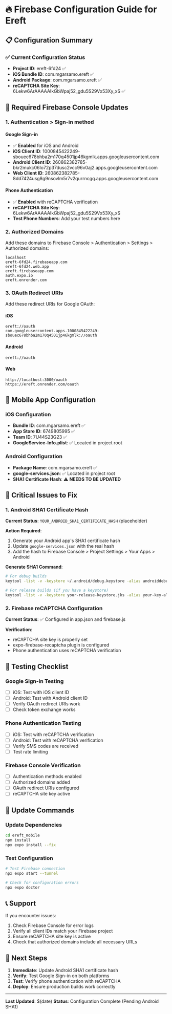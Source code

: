 # 🔥 Firebase Configuration Guide for Ereft

## 📋 Configuration Summary

### ✅ Current Configuration Status
- **Project ID**: ereft-6fd24 ✅
- **iOS Bundle ID**: com.mgarsamo.ereft ✅
- **Android Package**: com.mgarsamo.ereft ✅
- **reCAPTCHA Site Key**: 6Lekw6ArAAAAAIkGbWpaj52_gdu5S29Vx53Xy_xS ✅

## 🔧 Required Firebase Console Updates

### 1. Authentication > Sign-in method

#### Google Sign-in
- ✅ **Enabled** for iOS and Android
- **iOS Client ID**: 1000845422249-sbouec678bhba2m170q4501jp46kgmlk.apps.googleusercontent.com
- **Android Client ID**: 260862382785-bkr2mukc06lo72p37dusc2vcc96v0aj2.apps.googleusercontent.com
- **Web Client ID**: 260862382785-8dd7424usg8g9nsovlm5r7v2qurrncgq.apps.googleusercontent.com

#### Phone Authentication
- ✅ **Enabled** with reCAPTCHA verification
- **reCAPTCHA Site Key**: 6Lekw6ArAAAAAIkGbWpaj52_gdu5S29Vx53Xy_xS
- **Test Phone Numbers**: Add your test numbers here

### 2. Authorized Domains
Add these domains to Firebase Console > Authentication > Settings > Authorized domains:
```
localhost
ereft-6fd24.firebaseapp.com
ereft-6fd24.web.app
ereft.firebaseapp.com
auth.expo.io
ereft.onrender.com
```

### 3. OAuth Redirect URIs
Add these redirect URIs for Google OAuth:

#### iOS
```
ereft://oauth
com.googleusercontent.apps.1000845422249-sbouec678bhba2m170q4501jp46kgmlk://oauth
```

#### Android
```
ereft://oauth
```

#### Web
```
http://localhost:3000/oauth
https://ereft.onrender.com/oauth
```

## 📱 Mobile App Configuration

### iOS Configuration
- **Bundle ID**: com.mgarsamo.ereft ✅
- **App Store ID**: 6749805995 ✅
- **Team ID**: 7U44S23G23 ✅
- **GoogleService-Info.plist**: ✅ Located in project root

### Android Configuration
- **Package Name**: com.mgarsamo.ereft ✅
- **google-services.json**: ✅ Located in project root
- **SHA1 Certificate Hash**: ⚠️ **NEEDS TO BE UPDATED**

## 🚨 Critical Issues to Fix

### 1. Android SHA1 Certificate Hash
**Current Status**: `YOUR_ANDROID_SHA1_CERTIFICATE_HASH` (placeholder)

**Action Required**: 
1. Generate your Android app's SHA1 certificate hash
2. Update `google-services.json` with the real hash
3. Add the hash to Firebase Console > Project Settings > Your Apps > Android

**Generate SHA1 Command**:
```bash
# For debug builds
keytool -list -v -keystore ~/.android/debug.keystore -alias androiddebugkey -storepass android -keypass android

# For release builds (if you have a keystore)
keytool -list -v -keystore your-release-keystore.jks -alias your-key-alias
```

### 2. Firebase reCAPTCHA Configuration
**Current Status**: ✅ Configured in app.json and firebase.js

**Verification**:
- reCAPTCHA site key is properly set
- expo-firebase-recaptcha plugin is configured
- Phone authentication uses reCAPTCHA verification

## 🧪 Testing Checklist

### Google Sign-in Testing
- [ ] iOS: Test with iOS client ID
- [ ] Android: Test with Android client ID
- [ ] Verify OAuth redirect URIs work
- [ ] Check token exchange works

### Phone Authentication Testing
- [ ] iOS: Test with reCAPTCHA verification
- [ ] Android: Test with reCAPTCHA verification
- [ ] Verify SMS codes are received
- [ ] Test rate limiting

### Firebase Console Verification
- [ ] Authentication methods enabled
- [ ] Authorized domains added
- [ ] OAuth redirect URIs configured
- [ ] reCAPTCHA site key active

## 🔄 Update Commands

### Update Dependencies
```bash
cd ereft_mobile
npm install
npx expo install --fix
```

### Test Configuration
```bash
# Test Firebase connection
npx expo start --tunnel

# Check for configuration errors
npx expo doctor
```

## 📞 Support

If you encounter issues:
1. Check Firebase Console for error logs
2. Verify all client IDs match your Firebase project
3. Ensure reCAPTCHA site key is active
4. Check that authorized domains include all necessary URLs

## 🎯 Next Steps

1. **Immediate**: Update Android SHA1 certificate hash
2. **Verify**: Test Google Sign-in on both platforms
3. **Test**: Verify phone authentication with reCAPTCHA
4. **Deploy**: Ensure production builds work correctly

---

**Last Updated**: $(date)
**Status**: Configuration Complete (Pending Android SHA1)
